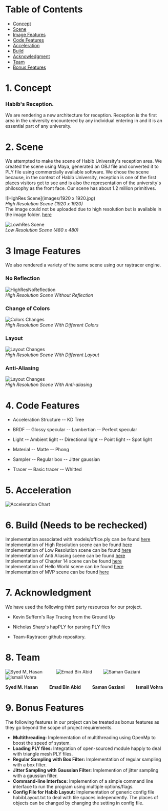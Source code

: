 # Table of Contents
- [Concept](#1-concept)
- [Scene](#2-scene)
- [Image Features](#3-image-features)
- [Code Features](#4-code-features)
- [Acceleration](#5-acceleration)
- [Build](#6-build)
- [Acknowledgment](#7-acknowledgment)
- [Team](#8-team)
- [Bonus Features](#9-bonus-features)

# 1. Concept
### Habib's Reception.

We are rendering a new architecture for reception. Reception is the first area in the university encountered by any individual entering in and it is an essential part of any university. 


# 2. Scene
We attempted to make the scene of Habib University's reception area. We created the scene using Maya, generated an OBJ file and converted it to PLY file using commercially available software. We chose the scene because, in the context of Habib University, reception is one of the first places visitors get to see and is also the representation of the university's philosophy as the front face. Our scene has about 1.2 million primitives. <br>

 ![HighRes Scene](images/1920 x 1920.jpg) <br>
 _High Resolution Scene (1920 x 1920)_ <br>
 The image could not be uploaded due to high resolution but is available in the image folder.
 [here](https://github.com/syedmuhammadhasan/The-Hungry-Ducks/tree/master/images) 

 ![LowhRes Scene](images/480x480.jpg)<br>
 _Low Resolution Scene (480 x 480)_ <br>
 
# 3 Image Features
We also rendered a variety of the same scene using our raytracer engine.

### No Reflection
![HighResNoReflection](images/highResWOReflection.jpg) <br>
_High Resolution Scene Without Reflection_ <br>

### Change of Colors
![Colors Changes](images/scenewithdiffcolors.jpg) <br>
_High Resolution Scene With Different Colors_ <br>

### Layout
![Layout Changes](images/scenewithdiffconfig.jpg) <br>
_High Resolution Scene With Different Layout_ <br>

### Anti-Aliasing
![Layout Changes](images/AntiAliasBuild.jpg) <br>
_High Resolution Scene With Anti-aliasing_ <br>


# 4. Code Features 

- Acceleration Structure
	-- KD Tree

- BRDF
	-- Glossy specular
	-- Lambertian
	-- Perfect specular

- Light
	-- Ambient light
	-- Directional light
	-- Point light
	-- Spot light

- Material
	-- Matte
	-- Phong

- Sampler
	-- Regular box
	-- Jitter gaussian

- Tracer
	-- Basic tracer
	-- Whitted

# 5. Acceleration 
![Acceleration Chart](images/meta-chart.png)

# 6. Build (Needs to be rechecked)
Implementation associated with models/office.ply can be found [here](https://github.com/habib-university/cs440-fall19-proj-ii-the-hungry-ducks/blob/master/src/raytracer/build/buildHabib.cpp)<br>
Implementation of High Resolution scene can be found [here](https://github.com/habib-university/cs440-fall19-proj-ii-the-hungry-ducks/blob/master/src/raytracer/build/buildHabibHigh.cpp) <br>
Implementation of Low Resolution scene can be found [here](https://github.com/habib-university/cs440-fall19-proj-ii-the-hungry-ducks/blob/master/src/raytracer/build/buildHabibLow.cpp) <br>
Implementation of Anti Aliasing scene can be found [here](https://github.com/habib-university/cs440-fall19-proj-ii-the-hungry-ducks/blob/master/src/raytracer/build/buildAntiAlias.cpp) <br>
Implementation of Chapter 14 scene can be found [here](https://github.com/habib-university/cs440-fall19-proj-ii-the-hungry-ducks/blob/master/src/raytracer/build/buildChapter14.cpp) <br>
Implementation of Hello World scene can be found [here](https://github.com/habib-university/cs440-fall19-proj-ii-the-hungry-ducks/blob/master/src/raytracer/build/buildHelloWorld.cpp) <br>
Implementation of MVP scene can be found [here](https://github.com/habib-university/cs440-fall19-proj-ii-the-hungry-ducks/blob/master/src/raytracer/build/buildMVP.cpp) <br>


# 7. Acknowledgment 

We have used the following third party resources for our project.
- Kevin Suffern's Ray Tracing from the Ground Up

- Nicholas Sharp's hapPLY for parsing PLY files

- Team-Raytracer github repository. 


# 8. Team 
 ![Syed M, Hasan](images/hasan.png) &nbsp; &nbsp; &nbsp; &nbsp; &nbsp; 
 ![Emad Bin Abid](images/emad.png) &nbsp; &nbsp; &nbsp; &nbsp; 
 ![Saman Gaziani](images/saman.jpeg) &nbsp; &nbsp; &nbsp; &nbsp;
 ![Ismail Vohra](images/ismail1.jpg)
 
**Syed M. Hasan**  &nbsp; &nbsp; &nbsp; &nbsp; **Emad Bin Abid** &nbsp; &nbsp; &nbsp; &nbsp; **Saman Gaziani** &nbsp; &nbsp; &nbsp; &nbsp; **Ismail Vohra**

# 9. Bonus Features
The following features in our project can be treated as bonus features as they go beyond the scope of project requirements.<br>

- **Multithreading:** Implementation of multithreading using OpenMp to boost the speed of system. <br>
- **Loading PLY files:** Integration of open-sourced module happly to deal with triangle mesh PLY files.<br>
- **Regular Sampling with Box Filter:** Implementation of regular sampling with a box filter. <br>
- **Jitter Sampling with Gaussian Filter:** Implemention of jitter sampling with a gaussian filter. <br>
- **Command-line Interface:** Implemention of a simple command line interface to run the program using multiple options/flags. <br>
- **Config File for Habib Layout:** Implementation of generic config file habibLayout.txt to deal with tile spaces independently. The places of objects can be changed by changing the setting in config file. <br>

